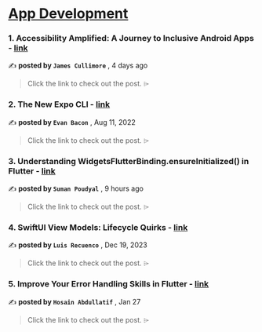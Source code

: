 
<h1><a href=https://medium.com/tag/mobile-app-development/recommended target="_blank" rel="noopener noreferrer">App Development</a></h1>
<h3>1. Accessibility Amplified: A Journey to Inclusive Android Apps - <a href=https://medium.com/gitconnected/accessibility-amplified-a-journey-to-inclusive-android-apps-120d86b56f56?source=tag_recommended_feed---------0-107----------mobile_app_development----------a408e6df_2c0a_4c46_9c25_c19787f4f02d------- target="_blank" rel="noopener noreferrer">link</a></h3>

✍️ **posted by `James Cullimore`** <date> , 4 days ago</date>

<blockquote>Click the link to check out the post. ⌲</blockquote>

<h3>2. The New Expo CLI - <a href=https://medium.com/the-exponent-log/the-new-expo-cli-f4250d8e3421?source=tag_recommended_feed---------1-85----------mobile_app_development----------a408e6df_2c0a_4c46_9c25_c19787f4f02d------- target="_blank" rel="noopener noreferrer">link</a></h3>

✍️ **posted by `Evan Bacon`** <date> , Aug 11, 2022</date>

<blockquote>Click the link to check out the post. ⌲</blockquote>

<h3>3. Understanding WidgetsFlutterBinding.ensureInitialized() in Flutter - <a href=https://medium.com/@shranp75/understanding-widgetsflutterbinding-ensureinitialized-in-flutter-c2f6c23cdfa7?source=tag_recommended_feed---------2-84----------mobile_app_development----------a408e6df_2c0a_4c46_9c25_c19787f4f02d------- target="_blank" rel="noopener noreferrer">link</a></h3>

✍️ **posted by `Suman Poudyal`** <date> , 9 hours ago</date>

<blockquote>Click the link to check out the post. ⌲</blockquote>

<h3>4. SwiftUI View Models: Lifecycle Quirks - <a href=https://medium.com/the-swift-cooperative/swiftui-view-models-lifecycle-quirks-8dd967e84e31?source=tag_recommended_feed---------3-107----------mobile_app_development----------a408e6df_2c0a_4c46_9c25_c19787f4f02d------- target="_blank" rel="noopener noreferrer">link</a></h3>

✍️ **posted by `Luis Recuenco`** <date> , Dec 19, 2023</date>

<blockquote>Click the link to check out the post. ⌲</blockquote>

<h3>5. Improve Your Error Handling Skills in Flutter - <a href=https://medium.com/@hosainAbdullatif/improve-your-error-handling-skills-in-flutter-e1fc2a186d6f?source=tag_recommended_feed---------4-85----------mobile_app_development----------a408e6df_2c0a_4c46_9c25_c19787f4f02d------- target="_blank" rel="noopener noreferrer">link</a></h3>

✍️ **posted by `Hosain Abdullatif`** <date> , Jan 27</date>

<blockquote>Click the link to check out the post. ⌲</blockquote>

